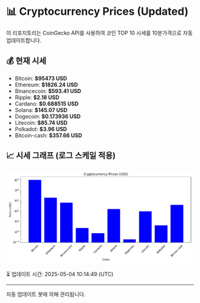 
# 📊 Cryptocurrency Prices (Updated)

이 리포지토리는 CoinGecko API를 사용하여 코인 TOP 10 시세를 10분가격으로 자동 업데이트합니다.

## 💰 현재 시세
- Bitcoin: **$95473 USD**
- Ethereum: **$1826.24 USD**
- Binancecoin: **$593.41 USD**
- Ripple: **$2.18 USD**
- Cardano: **$0.688515 USD**
- Solana: **$145.07 USD**
- Dogecoin: **$0.173936 USD**
- Litecoin: **$85.74 USD**
- Polkadot: **$3.96 USD**
- Bitcoin-cash: **$357.66 USD**

## 📈 시세 그래프 (로그 스케일 적용)
![Crypto Prices](crypto_prices.png)

⏳ 업데이트 시간: 2025-05-04 10:14:49 (UTC)

---
자동 업데이트 봇에 의해 관리됩니다.
